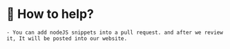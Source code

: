 # :pushpin: How to help? <br />
	- You can add nodeJS snippets into a pull request. and after we review it, It will be posted into our website. 











